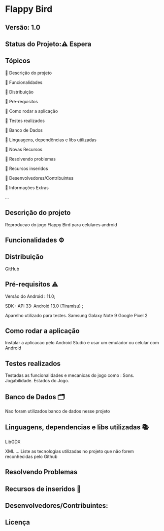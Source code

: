 # Flappy Bird
## Versão: 1.0 
## Status do Projeto:⚠️ Espera

## Tópicos
🔹 Descrição do projeto 

🔹 Funcionalidades

🔹 Distribuição

🔹 Pré-requisitos

🔹 Como rodar a aplicação

🔹 Testes realizados

🔹 Banco de Dados

🔹 Linguagens, dependências e libs utilizadas

🔹 Novas Recursos

🔹 Resolvendo problemas

🔹 Recursos inseridos 

🔹 Desenvolvedores/Contribuintes

🔹 Informações Extras


...



## Descrição do projeto
Reproducao do jogo Flappy Bird para celulares android

## Funcionalidades ⚙️

## Distribuição
GitHub


## Pré-requisitos ⚠️    
Versão do Android : 11.0; 

SDK : API 33: Android 13.0 (Tiramisu) ; 

Aparelho utilizado para testes.
Samsung Galaxy Note 9
Google Pixel 2

## Como rodar a aplicação 
Instalar a aplicacao pelo Android Studio e usar um emulador ou celular com Android

## Testes realizados
Testadas as funcionalidades e mecanicas do jogo como :
Sons.
Jogabilidade.
Estados do Jogo.

## Banco de Dados 🗂️
Nao foram utilizados banco de dados nesse projeto


## Linguagens, dependencias e libs utilizadas 📚
LibGDX

XML
...
Liste as tecnologias utilizadas no projeto que não forem reconhecidas pelo Github

## Resolvendo Problemas 


## Recursos de inseridos 🧰


## Desenvolvedores/Contribuintes:


## Licença
